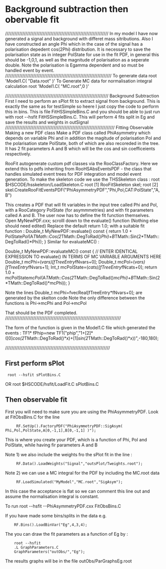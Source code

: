 # Background subtraction then obervable fit

//////////////////////////////////////////////////////////////////
In my model I have now generated a signal and background with differet mass sitributions. Also I have constructed an angle Phi which in the case of the signal has a polarisation depedent cos(2Phi) distribution. It is necessary to save the polarisation state as in integer PolState for use in the fit PDF, in general this should be -1,0,1, as well as the magnitude of polarisation as a seperate double. Note the polarisation is Egamma dependent and so must be handled event by event.
////////////////////////////////////////////////////////////////////
To generate data
root 'Model1.C( "Data.root" )'
To Generate MC data for normalisation integral calculation
root 'Model1.C( "MC.root",0 )'

//////////////////////////////////////////////////////////////////
Background Subtraction
First I need to perform an sPlot fit to extract signal from background. This is exactly the same as for testSimple so heere I just copy the code to perform this in bins. This is file FitHSSimpleBins.C and you should be able to just run with root --hsfit FitHSSimpleBins.C. This will perform 4 fits split in Eg and save the results and weights in outSignal
//////////////////////////////////////////////////////////////////////
Fitting Observable
Making a new PDF class
Make a PDF class called PhiAsymmetry which depends on variable Phi and in addition the magitude of polarisation Pol and the polarisation state PolState, both of which are also recoreded in the tree. It has 2 fit parameters A and B which will be the cos and sin coefficeients respectively.

RooFit autogenerate custom pdf classes via the RooClassFactory. Here we extend this to pdfs inheriting from RooHSAbsEventsPDF - the class that handles simulated event trees for PDF integration and model event generation.
To make the skeleton code we use the THSSkeleton class :
   root $HSCODE/hsskeleton/LoadSkeleton.C
   root [1] RooFitSkeleton skel;
   root [2] skel.CreateRooFitEventsPDF("PhiAsymmetryPDF","Phi,Pol,CAT:PolState","A,B")

This creates a PDF that will fit variables in the input tree called Phi and Pol, with a RooCategory PolState (for asymmmetries) and with fit parameters called A and B. The user now has to define the fit function themselves. Open MyNewPDF.cxx; scrolll down to the evaluate() function (Nothing else should need edited) Replace the default return 1.0; with a suitable fit function :
Double_t MyNewPDF::evaluate() const 
 { 
  return 1.0 + PolState*Pol*(A*TMath::Cos(2*TMath::DegToRad()*Phi)+B*TMath::Sin(2*TMath::DegToRad()*Phi));
 } 
Similar for evaluateMC() :

Double_t MyNewPDF::evaluateMC() const {
// ENTER IDENTICAL EXPRESSION TO evaluate() IN TERMS OF MC VARIABLE ARGUMENTS HERE
  Double_t mcPhi=(*vars)[fTreeEntry*fNvars+0];
  Double_t mcPol=(*vars)[fTreeEntry*fNvars+1];
  Int_t mcPolState=(*cats)[fTreeEntry*fNcats+0];
  return 1.0 + mcPolState*mcPol*(A*TMath::Cos(2*TMath::DegToRad()*mcPhi)+B*TMath::Sin(2*TMath::DegToRad()*mcPhi)); 
}

Note the lines Double_t mcPhi=fvecReal[fTreeEntry*fNvars+0]; are generated by the skelton code
Note the only difference between the functions is Phi->mcPhi and Pol->mcPol

That should be the PDF completed.
//////////////////////////////////////////////////////////////////////////


The form of the function is given in the Model1.C file which generated the events :
 TF1* fPhip=new TF1("phip","1+[2]*([0]*cos(2*TMath::DegToRad()*x)+[1]*sin(2*TMath::DegToRad()*x))",-180,180);



///////////////////////////////////////////////////////////////////

## First perform sPlot

   	 root --hsfit sPlotBins.C
OR
   	 root $HSCODE/hsfit/LoadFit.C sPlotBins.C


## Then observable fit

First you will need to make sure you are using the PhiAsymmetryPDF. Look at FitObsBins.C for the line

      	 RF.SetUp().FactoryPDF("PhiAsymmetryPDF::SigAsym( Phi,Pol,PolState,A[0,-1,1],B[0,-1,1] )");

This is where you create your PDF, which is a function of Phi, Pol and PolState, while having fir parameters A and B

Note 1) we also include the weights fro the sPlot fit in the line :

     	 RF.Data().LoadWeights("Signal","outsPlot/Tweights.root");

Note 2) we can use a MC integral for the PDF by including the MC.root data

     	 RF.LoadSimulated("MyModel","MC.root","SigAsym");

In this case the acceptance is flat so we can comment this line out and assume the normalisation integral is constant.

To run 
   	 root --hsfit  --PhiAsymmetryPDF.cxx FitObsBins.C


If you have made some bins/splits in the data e.g.


        RF.Bins().LoadBinVar("Eg",4,3,4);

The you can draw the fit parameters as a function of Eg by :

    	root --hsfit
    	.L GraphParameters.C
    	GraphParameters("outObs/","Eg");

The results graphs will be in the file outObs/ParGraphsEg.root